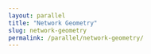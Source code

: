 ```yaml
---
layout: parallel
title: "Network Geometry"
slug: network-geometry
permalink: /parallel/network-geometry/
---
```


<!-- This session page will dynamically render data from _data/parallel.yml or individual ymls -->

